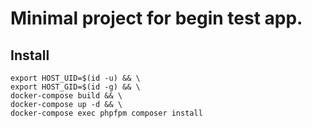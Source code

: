 # Minimal project for begin test app.

## Install

```
export HOST_UID=$(id -u) && \
export HOST_GID=$(id -g) && \
docker-compose build && \
docker-compose up -d && \
docker-compose exec phpfpm composer install
```
